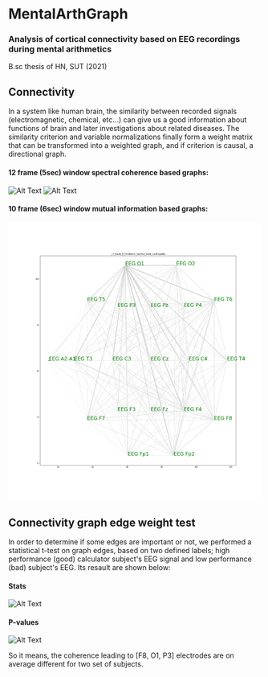 # MentalArthGraph

### Analysis of cortical connectivity based on EEG recordings during mental arithmetics

B.sc thesis of HN, SUT (2021)

## Connectivity

In a system like human brain, the similarity between recorded signals (electromagnetic, chemical, etc...) can give us a good information about functions of brain and later investigations about related diseases. The similarity criterion and variable normalizations finally form a weight matrix that can be transformed into a weighted graph, and if criterion is causal, a directional graph. 

#### 12 frame (5sec) window spectral coherence based graphs:
![Alt Text](https://github.com/HNXJ/MentalArthGraph/blob/main/Animate/sg12_60_120.gif)
![Alt Text](https://github.com/HNXJ/MentalArthGraph/blob/main/Animate/sb12_60_120.gif)

#### 10 frame (6sec) window mutual information based graphs:
![Alt Text](https://github.com/HNXJ/MentalArthGraph/blob/main/Animate/sg10_32_38.gif)

## Connectivity graph edge weight test

In order to determine if some edges are important or not, we performed a statistical t-test on graph edges, based on two defined labels; high performance (good) calculator subject's EEG signal and low performance (bad) subject's EEG. Its resault are shown below:

#### Stats
![Alt Text](https://github.com/HNXJ/MentalArthGraph/blob/main/Animate/sg10_32_38.g)
#### P-values
![Alt Text](https://github.com/HNXJ/MentalArthGraph/blob/main/Animate/sg10_32_38.g)

So it means, the coherence leading to [F8, O1, P3] electrodes are on average different for two set of subjects.

